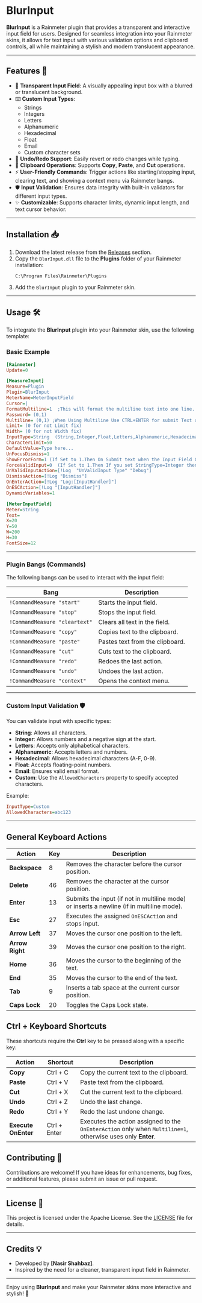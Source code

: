 # BlurInput

**BlurInput** is a Rainmeter plugin that provides a transparent and interactive input field for users. Designed for seamless integration into your Rainmeter skins, it allows for text input with various validation options and clipboard controls, all while maintaining a stylish and modern translucent appearance.

---

## Features 🚀

- 🌟 **Transparent Input Field**: A visually appealing input box with a blurred or translucent background.
- ⌨️ **Custom Input Types**:
  - Strings
  - Integers
  - Letters
  - Alphanumeric
  - Hexadecimal
  - Float
  - Email
  - Custom character sets
- 🔄 **Undo/Redo Support**: Easily revert or redo changes while typing.
- 📝 **Clipboard Operations**: Supports **Copy**, **Paste**, and **Cut** operations.
- ⚡ **User-Friendly Commands**: Trigger actions like starting/stopping input, clearing text, and showing a context menu via Rainmeter bangs.
- 🛡️ **Input Validation**: Ensures data integrity with built-in validators for different input types.
- ✨ **Customizable**: Supports character limits, dynamic input length, and text cursor behavior.

---

## Installation 📥

1. Download the latest release from the [Releases](https://github.com/NSTechBytes/BlurInput/releases) section.
2. Copy the `BlurInput.dll` file to the **Plugins** folder of your Rainmeter installation:
   ```
   C:\Program Files\Rainmeter\Plugins
   ```
3. Add the `BlurInput` plugin to your Rainmeter skin.

---

## Usage 🛠️

To integrate the **BlurInput** plugin into your Rainmeter skin, use the following template:

### Basic Example

```ini
[Rainmeter]
Update=0

[MeasureInput]
Measure=Plugin
Plugin=BlurInput
MeterName=MeterInputField
Cursor=|
FormatMultiline=1  ;This will format the multiline text into one line.
Password= (0,1)
Multiline= (0,1) ;When Using Multiline Use CTRL+ENTER for submit Text otherwise use only ENTER.
Limit= (0 for not Limit fix)
Width= (0 for not Width fix)
InputType=String  (String,Integer,Float,Letters,Alphanumeric,Hexadecimal,Email,Custom) any one
CharacterLimit=50
DefaultValue=Type here...
UnFocusDismiss=1
ShowErrorForm=1 (If Set to 1.Then On Submit text when the Input Field Contain UnValis Characters then it show Error Form.)
ForceValidInput=0  (If Set to 1.Then If you set StringType=Integer then other letter would not enter in input field.And Similarly for Letters and Vice Versa.)
UnValidInputAction=[!Log  "UnValidInput Type" "Debug"] 
DismissAction=[!Log "Dismiss"]
OnEnterAction=[!Log "Log:[InputHandler]"]
OnESCAction=[!Log "[InputHandler]"]
DynamicVariables=1

[MeterInputField]
Meter=String
Text=
X=20
Y=50
W=200
H=30
FontSize=12


```

---

### Plugin Bangs (Commands)

The following bangs can be used to interact with the input field:

| Bang                            | Description                     |
| ------------------------------- | ------------------------------- |
| `!CommandMeasure "start"`     | Starts the input field.         |
| `!CommandMeasure "stop"`      | Stops the input field.          |
| `!CommandMeasure "cleartext"` | Clears all text in the field.   |
| `!CommandMeasure "copy"`      | Copies text to the clipboard.   |
| `!CommandMeasure "paste"`     | Pastes text from the clipboard. |
| `!CommandMeasure "cut"`       | Cuts text to the clipboard.     |
| `!CommandMeasure "redo"`      | Redoes the last action.         |
| `!CommandMeasure "undo"`      | Undoes the last action.         |
| `!CommandMeasure "context"`   | Opens the context menu.         |

---

### Custom Input Validation 🛡️

You can validate input with specific types:

- **String**: Allows all characters.
- **Integer**: Allows numbers and a negative sign at the start.
- **Letters**: Accepts only alphabetical characters.
- **Alphanumeric**: Accepts letters and numbers.
- **Hexadecimal**: Allows hexadecimal characters (A-F, 0-9).
- **Float**: Accepts floating-point numbers.
- **Email**: Ensures valid email format.
- **Custom**: Use the `AllowedCharacters` property to specify accepted characters.

Example:

```ini
InputType=Custom
AllowedCharacters=abc123
```

---

## General Keyboard Actions

| **Action**      | **Key** | **Description**                                                                     |
| --------------------- | ------------- | ----------------------------------------------------------------------------------------- |
| **Backspace**   | 8             | Removes the character before the cursor position.                                         |
| **Delete**      | 46            | Removes the character at the cursor position.                                             |
| **Enter**       | 13            | Submits the input (if not in multiline mode) or inserts a newline (if in multiline mode). |
| **Esc**         | 27            | Executes the assigned `OnESCAction` and stops input.                                    |
| **Arrow Left**  | 37            | Moves the cursor one position to the left.                                                |
| **Arrow Right** | 39            | Moves the cursor one position to the right.                                               |
| **Home**        | 36            | Moves the cursor to the beginning of the text.                                            |
| **End**         | 35            | Moves the cursor to the end of the text.                                                  |
| **Tab**         | 9             | Inserts a tab space at the current cursor position.                                       |
| **Caps Lock**   | 20            | Toggles the Caps Lock state.                                                              |

## Ctrl + Keyboard Shortcuts

These shortcuts require the **Ctrl** key to be pressed along with a specific key:

| **Action**          | **Shortcut** | **Description**                                                                                                 |
| ------------------------- | ------------------ | --------------------------------------------------------------------------------------------------------------------- |
| **Copy**            | Ctrl + C           | Copy the current text to the clipboard.                                                                               |
| **Paste**           | Ctrl + V           | Paste text from the clipboard.                                                                                        |
| **Cut**             | Ctrl + X           | Cut the current text to the clipboard.                                                                                |
| **Undo**            | Ctrl + Z           | Undo the last change.                                                                                                 |
| **Redo**            | Ctrl + Y           | Redo the last undone change.                                                                                          |
| **Execute OnEnter** | Ctrl + Enter       | Executes the action assigned to the `OnEnterAction` only when `Multiline=1`, otherwise uses only **Enter**. |

## Contributing 🤝

Contributions are welcome! If you have ideas for enhancements, bug fixes, or additional features, please submit an issue or pull request.

---

## License 📄

This project is licensed under the Apache License. See the [LICENSE](LICENSE) file for details.

---

## Credits 💡

- Developed by **[Nasir Shahbaz]**.
- Inspired by the need for a cleaner, transparent input field in Rainmeter.

---

Enjoy using **BlurInput** and make your Rainmeter skins more interactive and stylish! 🎨
